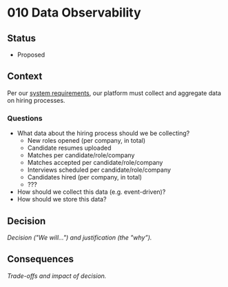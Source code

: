 # 010 Data Observability

## Status

- Proposed

## Context

Per our [system requirements](../main/problem/Requirements.md), our platform must collect and aggregate data on hiring processes.

### Questions

- What data about the hiring process should we be collecting?
  - New roles opened (per company, in total)
  - Candidate resumes uploaded
  - Matches per candidate/role/company
  - Matches accepted per candidate/role/company
  - Interviews scheduled per candidate/role/company
  - Candidates hired (per company, in total)
  - ???
- How should we collect this data (e.g. event-driven)?
- How should we store this data?

## Decision

_Decision ("We will...") and justification (the "why”)._

## Consequences

_Trade-offs and impact of decision._

